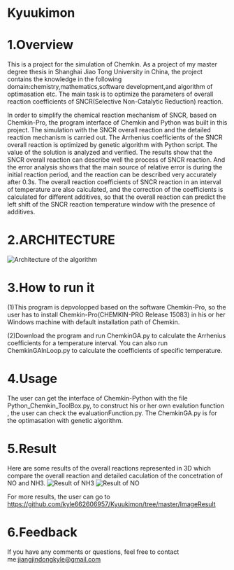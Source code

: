 # Kyuukimon
1.Overview
===
This is a project for the simulation of Chemkin. As a project of my master degree thesis in Shanghai Jiao Tong University in China,
the project contains the knowledge in the following domain:chemistry,mathematics,software development,and algorithm of optimasation etc.
The main task is to optimize the parameters of overall reaction coefficients of SNCR(Selective Non-Catalytic Reduction) reaction.

In order to simplify the chemical reaction mechanism of SNCR, based on Chemkin-Pro, the program interface of Chemkin and Python was
built in this project. The simulation with the SNCR overall reaction and the detailed reaction mechanism is carried out. The Arrhenius
coefficients of the SNCR overall reaction is optimized by genetic algorithm with Python script. The value of the solution is analyzed
and verified. The results show that the SNCR overall reaction can describe well the process of SNCR reaction. And the error analysis 
shows that the main source of relative error is during the initial reaction period, and the reaction can be described very accurately 
after 0.3s. The overall reaction coefficients of SNCR reaction in an interval of temperature are also calculated, and the correction 
of the coefficients is calculated for different additives, so that the overall reaction can predict the left shift of the SNCR reaction
temperature window with the presence of additives.

2.ARCHITECTURE
===
![Architecture of the algorithm](https://github.com/kyle662606957/Kyuukimon/blob/master/imageForReadme/softwarestructure.PNG)

3.How to run it
===
(1)This program is depvolopped based on the software Chemkin-Pro, so the user has to install Chemkin-Pro(CHEMKIN-PRO Release 15083) in his or her Windows machine with default installation path of Chemkin. 

(2)Download the program and run ChemkinGA.py to calculate the Arrhenius coefficients for a temperature interval. You can also run ChemkinGAInLoop.py to calculate the coefficients of specific temperature.

4.Usage
===
The user can get the interface of Chemkin-Python with the file Python_Chemkin_ToolBox.py, to construct his or her own evalution function
, the user can check the evaluationFunction.py. The ChemkinGA.py is for the optimasation with genetic algorithm.


5.Result
===
Here are some results of the overall reactions represented in 3D which compare the overall reaction and detailed caculation of the concetration of NO and NH3. 
![Result of NH3](https://github.com/kyle662606957/Kyuukimon/blob/master/ImageResult/NH3_3d_1100K_1200K.png)
![Result of NO](https://github.com/kyle662606957/Kyuukimon/blob/master/ImageResult/NO_Tranparent_3d_1400K.png)

For more results, the user can go to https://github.com/kyle662606957/Kyuukimon/tree/master/ImageResult

6.Feedback
===
If you have any comments or questions, feel free to contact me:jiangjindongkyle@gmail.com


